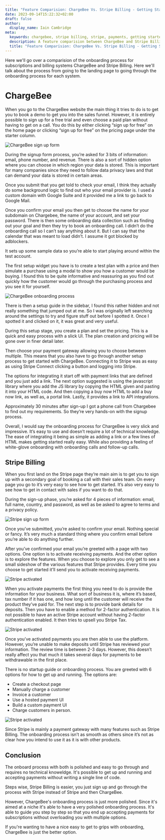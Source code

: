 ```yaml
---
title: "Feature Comparision: ChargeBee Vs. Stripe Billing - Getting Started"
date: 2023-09-14T15:22:32+02:00
draft: false
author:
  display_name: Iain Cambridge
meta:
  keywords: chargebee, stripe billing, stripe, payments, getting started,
  description: A feature comparision between ChargeBee and Stripe Billing on the getting started process
  title: "Feature Comparision: ChargeBee Vs. Stripe Billing - Getting Started"
---
```

Here we'll go over a comparision of the onboarding process for subscriptions and billing systems ChargeBee and Stripe Billing. Here we'll talk about the process from going to the landing page to going through the onboarding process for each system. 

# ChargeBee

When you go to the ChargeBee website the main thing it tries to do is to get you to book a demo to get you into the sales funnel. However, it is entirely possible to sign up for a free trial and even choose a paid plan without having to get on a call. You do this by either clicking “sign up for free” on the home page or clicking “sign up for free” on the pricing page under the starter column.

![ChargeBee sign up form](/images/reviews/chargebee/getting-started/signup.png)

During the signup form process, you’re asked for 3 bits of information: email, phone number, and revenue. There is also a sort of hidden option where you can choose in which region your data is stored. This is important for many companies since they need to follow data privacy laws and that can demand your data is stored in certain areas.

Once you submit that you get told to check your email, I think they actually do some background logic to find out who your email provider is. I used a custom domain with Google Suite and it provided me a link to go back to Google Mail. 

Once you confirm your email you then get to choose the name for your subdomain on Chargebee, the name of your account, and set your password. There is then some onboarding data collection such as finding out your goal and then they try to book an onboarding call. I didn’t do the onboarding call so I can’t say anything about it. But I can say that the calendar that was meant to load didn’t. I assume it got blocked by adblockers.

It sets up some sample data so you’re able to start playing around within the test account. 

The first setup widget you have is to create a test plan with a price and then simulate a purchase using a modal to show you how a customer would be buying. I found this to be quite informative and reassuring as you find out quickly how the customer would go through the purchasing process and you see it for yourself. 

![ChargeBee onboarding process](/images/reviews/chargebee/getting-started/onboarding.png)

There is then a setup guide in the sidebar, I found this rather hidden and not really something that jumped out at me. So I was originally left searching around the settings to try and figure stuff out before I spotted it. Once I spotted it and clicked on it, it was great and very useful.

During this setup stage, you create a plan and set the pricing. This is a quick and easy process with a slick UI. The plan creation and pricing will be gone over in finer detail later.

Then choose your payment gateway allowing you to choose between multiple. This means that you also have to go through another setup process to get started with ChargeBee. Connecting it to Stripe was as easy as using Stripe Connect clicking a button and logging into Stripe.

The options for integrating it start off with payment links that are defined and you just add a link. The next option suggested is using the javascript library where you add the JS library by copying the HTML given and pasting it into your HTML code. And then copying a buy now HTML to add a buy now link, as well as, a portal link. Lastly, it provides a link to API integrations.

Approximately 30 minutes after sign-up I got a phone call from Chargebee to find out my requirements. So they’re very hands-on with the signup process.

Overall, I would say the onboarding process for ChargeBee is very slick and impressive. It’s easy to use and doesn’t require a lot of technical knowledge. The ease of integrating it being as simple as adding a link or a few lines of HTML makes getting started really easy. While also providing a feeling of white-glove onboarding with onboarding calls and follow-up calls.

## Stripe Billing

When you first land on the Stripe page they’re main aim is to get you to sign up with a secondary goal of booking a call with their sales team. On every page you go to it’s very easy to see how to get started. It’s also very easy to see how to get in contact with sales if you want to do that.

During the sign-up phase, you’re asked for 4 pieces of information: email, full name, country, and password, as well as be asked to agree to terms and a privacy policy.

![Stripe sign up form](/images/reviews/stripe/getting-started/signup.png)

Once you’ve submitted, you’re asked to confirm your email. Nothing special or fancy. It’s very much a standard thing where you confirm email before you’re able to do anything further.


After you’ve confirmed your email you’re greeted with a page with two options. One option is to activate receiving payments. And the other option is to explore the features. When you choose to explore you only get to see a small sideshow of the various features that Stripe provides. Every time you choose to get started it’ll send you to activate receiving payments.

![Stripe activated](/images/reviews/stripe/getting-started/explore.png)

 When you activate payments the first thing you need to do is provide the information for your business. What sort of business it is, where it’s based, tax number if it has one, and how long until the customer will receive the product they’ve paid for. The next step is to provide bank details for deposits. Then you have to enable a method for 2-factor authentication. It is not possible to have an active Stripe account without having 2-factor authentication enabled. It then tries to upsell you Stripe Tax.

![Stripe activated](/images/reviews/stripe/getting-started/details.png)

Once you’ve activated payments you are then able to use the platform. However, you’re unable to make deposits until Stripe has reviewed your information. The review time is between 2-3 days. However, this doesn’t really affect you that much it takes several days for payments to be withdrawable in the first place. 

There is no startup guide or onboarding process. You are greeted with 6 options for how to get up and running. The options are:

* Create a checkout page
* Manually charge a customer
* Invoice a customer
* Use a hosted payment UI
* Build a custom payment UI
* Charge customers in person.

![Stripe activated](/images/reviews/stripe/getting-started/activated.png)

Since Stripe is mainly a payment gateway with many features such as Stripe Billing. The onboarding process isn’t as smooth as others since it’s not as clear how you intend to use it as it is with other products.

## Conclusion

The onboard process with both is polished and easy to go through and requires no technical knoweldge. It's possible to get up and running and accepting payments without writing a single line of code.

Steps wise, Stripe Billing is easier, you just sign up and go through the process with Stripe instead of Stripe and then ChargeBee. 

However, ChargeBee's onboarding process is just more polished. Since it's aimed at a niche it's able to have a very polished onboarding process. It's able to guide you step by step so that you end up accepting payments for subscriptions without overloading you with multiple options. 

If you're wanting to have a nice easy to get to grips with onboarding, ChargeBee is just the better option.